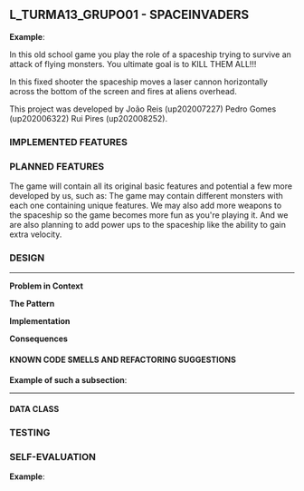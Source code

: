 
## L_TURMA13_GRUPO01 - SPACEINVADERS

**Example**:

In this old school game you play the role of a spaceship trying to survive an attack of flying monsters. You ultimate goal is to KILL THEM ALL!!!  

In this fixed shooter the spaceship moves a laser cannon horizontally across the bottom of the screen and fires at aliens overhead. 

This project was developed by João Reis (up202007227) Pedro Gomes (up202006322) Rui Pires (up202008252).

### IMPLEMENTED FEATURES

### PLANNED FEATURES

The game will contain all its original basic features and potential a few more developed by us, such as:
The game may contain different monsters with each one containing unique features.
We may also add more weapons to the spaceship so the game becomes more fun as you're playing it.
And we are also planning to add power ups to the spaceship like the ability to gain extra velocity.


### DESIGN



------

**Problem in Context**



**The Pattern**


**Implementation**

**Consequences**


#### KNOWN CODE SMELLS AND REFACTORING SUGGESTIONS


**Example of such a subsection**:

------

#### DATA CLASS


### TESTING



### SELF-EVALUATION

**Example**:



